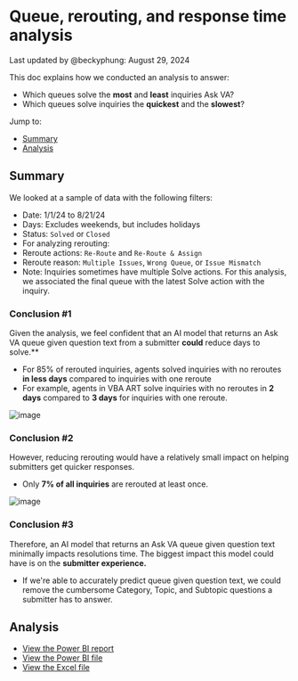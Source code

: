 # Queue, rerouting, and response time analysis
Last updated by @beckyphung: August 29, 2024

This doc explains how we conducted an analysis to answer: 
-	Which queues solve the **most** and **least** inquiries Ask VA? 
-	Which queues solve inquiries the **quickest** and the **slowest**?
    
Jump to: 
-	[Summary](#Summary)
-	[Analysis](#Analysis)

## Summary
We looked at a sample of data with the following filters: 
-	Date: 1/1/24 to 8/21/24
-	Days: Excludes weekends, but includes holidays
-	Status: `Solved` or `Closed`
-	For analyzing rerouting: 
   - Reroute actions: `Re-Route` and `Re-Route & Assign`
   - Reroute reason: `Multiple Issues`, `Wrong Queue`, or `Issue Mismatch`
- Note: Inquiries sometimes have multiple Solve actions. For this analysis, we associated the final queue with the latest Solve action with the inquiry.

### Conclusion #1
Given the analysis, we feel confident that an AI model that returns an Ask VA queue given question text from a submitter **could** reduce days to solve.**
-	For 85% of rerouted inquiries, agents solved inquiries with no reroutes **in less days** compared to inquiries with one reroute
   - For example, agents in VBA ART solve inquiries with no reroutes in **2 days** compared to **3 days** for inquiries with one reroute.

![image](https://github.com/user-attachments/assets/cffebdc8-3c18-4e28-a3b2-4ac924d83150)

### Conclusion #2
However, reducing rerouting would have a relatively small impact on helping submitters get quicker responses. 
-	Only **7% of all inquiries** are rerouted at least once.

![image](https://github.com/user-attachments/assets/7a1f67f0-1dff-4a21-b7f4-bffbe916492f)

  
### Conclusion #3
Therefore, an AI model that returns an Ask VA queue given question text minimally impacts resolutions time. The biggest impact this model could have is on the **submitter experience.**
- If we're able to accurately predict queue given question text, we could remove the cumbersome Category, Topic, and Subtopic questions a submitter has to answer.

## Analysis
- [View the Power BI report](https://app.powerbigov.us/groups/0946c35e-7703-4949-b964-f984467d9d62/reports/31d823a9-44a2-4ee2-81ef-dccadf6190c1/ReportSection)
- [View the Power BI file](https://dvagov.sharepoint.com/:u:/s/AskVA/EfLK9pz66wRBgHXQl7-eDvMBpTRr9sozxsAE8xdaOWjaSA?e=zqNpx8)
- [View the Excel file](https://dvagov.sharepoint.com/:x:/r/sites/AskVA/Shared%20Documents/General/Data/pbi-export-reroute-no-reroute-2024.xlsx?d=w0785ab96b63d429d8fe590fb0d1cf5cd&csf=1&web=1&e=2kAAls)
